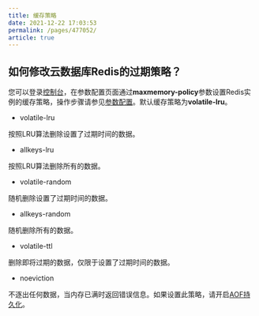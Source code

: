 ```yaml
---
title: 缓存策略
date: 2021-12-22 17:03:53
permalink: /pages/477052/
article: true
---
```


## 如何修改云数据库Redis的过期策略？

您可以登录[控制台](https://console.capitalonline.net/dbinstances)，在参数配置页面通过**maxmemory-policy**参数设置Redis实例的缓存策略，操作步骤请参见[参数配置](./../05.操作指南/08.参数配置)。默认缓存策略为**volatile-lru**。

- volatile-lru

按照LRU算法删除设置了过期时间的数据。

- allkeys-lru

按照LRU算法删除所有的数据。

- volatile-random

随机删除设置了过期时间的数据。

- allkeys-random

随机删除所有的数据。

- volatile-ttl

删除即将过期的数据，仅限于设置了过期时间的数据。

- noeviction

不逐出任何数据，当内存已满时返回错误信息。如果设置此策略，请开启[AOF持久化](./../09.常见问题/04.持久化.md)。

